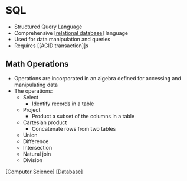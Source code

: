 # SQL

- Structured Query Language
- Comprehensive [[relational database]] language
- Used for data manipulation and queries
- Requires [[ACID transaction]]s

## Math Operations

- Operations are incorporated in an algebra defined for accessing and manipulating data
- The operations:
  - Select
    - Identify records in a table
  - Project
    - Product a subset of the columns in a table
  - Cartesian product
    - Concatenate rows from two tables
  - Union
  - Difference
  - Intersection
  - Natural join
  - Division

[[Computer Science]] [[Database]]

[//begin]: # "Autogenerated link references for markdown compatibility"
[relational database]: relational-database "Relational Database"
[Computer Science]: computer-science "Computer Science"
[Database]: database "Database"
[//end]: # "Autogenerated link references"